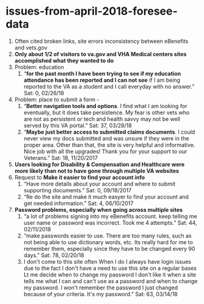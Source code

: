 # issues-from-april-2018-foresee-data

1. Often cited broken links, site errors inconsistency between eBenefits and vets.gov
2. **Only about 1/2 of visitors to va.gov and VHA Medical centers sites accomplished what they wanted to do**
3. Problem: education
   1. “**for the past month I have been trying to see if my education attendance has been reported and I can not see** if I am being reported to the VA as a student and I call everyday with no answer.” Sat: 0, 02/26/18 
4. Problem: place to submit a form - 
   1. “**Better navigation tools and options**. I find what I am looking for eventually, but it does take persistence. My fear is other vets who are not as persistent or tech and health savvy may not be well served by this VA portal.” Sat: 37, 03/28/18 
   2. “**Maybe just better access to submitted claims documents**. I could never view my docs submitted and was unsure if they were in the proper area. Other than that, the site is very helpful and informative. Nice job with all the upgrades! Thank you for your support to our Veterans.” Sat: 18, 11/20/2017 
5. **Users looking for Disability & Compensation and Healthcare were more likely than not to have gone through multiple VA websites**
6. Request to **Make it easier to find your account info**
   1. “Have more details about your account and where to submit supporting documents.” Sat: 0, 09/18/2017 
   2. “Re do the site and make it much easyer to find your account and get needed information.” Sat: 4, 06/10/2017 
7. **Password problems, especially when going across multiple sites**
   1. “a lot of problems signing into my eBenefits account. keep telling me user name or password was incorrect. Took me 4 attempts.” Sat: 44, 02/11/2018 
   2. “make passwords easier to use. There are too many rules, such as not being able to use dictionary words, etc. Its really hard for me to remember them, especially since they have to be changed every 90 days.” Sat: 78, 02/20/18 
   3. I don't come to this site often When I do I always have login issues due to the fact I don't have a need to use this site on a regular bases Lt me decide when to change my password I don't like it when a site tells me what I can and can't use as a password and when to change my password. I won't remember the password I just changed because of your criteria. It's my password.” Sat: 63, 03/14/18 

